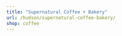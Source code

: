 ```yaml
---
title: "Supernatural Coffee + Bakery"
url: /hudson/supernatural-coffee-bakery/
shop: coffee
---
```

